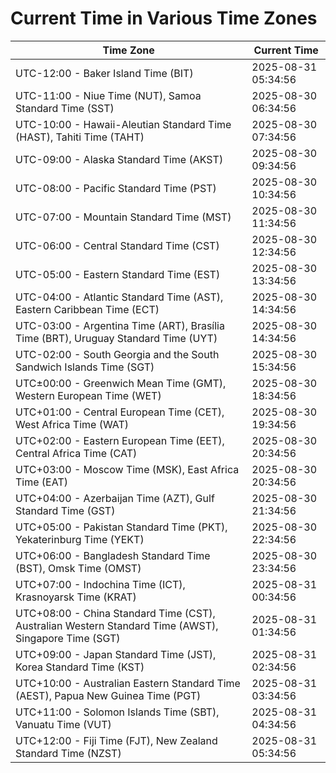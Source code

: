 # Current Time in Various Time Zones

| Time Zone | Current Time |
|-----------|--------------|
| UTC-12:00 - Baker Island Time (BIT) | 2025-08-31 05:34:56 |
| UTC-11:00 - Niue Time (NUT), Samoa Standard Time (SST) | 2025-08-30 06:34:56 |
| UTC-10:00 - Hawaii-Aleutian Standard Time (HAST), Tahiti Time (TAHT) | 2025-08-30 07:34:56 |
| UTC-09:00 - Alaska Standard Time (AKST) | 2025-08-30 09:34:56 |
| UTC-08:00 - Pacific Standard Time (PST) | 2025-08-30 10:34:56 |
| UTC-07:00 - Mountain Standard Time (MST) | 2025-08-30 11:34:56 |
| UTC-06:00 - Central Standard Time (CST) | 2025-08-30 12:34:56 |
| UTC-05:00 - Eastern Standard Time (EST) | 2025-08-30 13:34:56 |
| UTC-04:00 - Atlantic Standard Time (AST), Eastern Caribbean Time (ECT) | 2025-08-30 14:34:56 |
| UTC-03:00 - Argentina Time (ART), Brasília Time (BRT), Uruguay Standard Time (UYT) | 2025-08-30 14:34:56 |
| UTC-02:00 - South Georgia and the South Sandwich Islands Time (SGT) | 2025-08-30 15:34:56 |
| UTC±00:00 - Greenwich Mean Time (GMT), Western European Time (WET) | 2025-08-30 18:34:56 |
| UTC+01:00 - Central European Time (CET), West Africa Time (WAT) | 2025-08-30 19:34:56 |
| UTC+02:00 - Eastern European Time (EET), Central Africa Time (CAT) | 2025-08-30 20:34:56 |
| UTC+03:00 - Moscow Time (MSK), East Africa Time (EAT) | 2025-08-30 20:34:56 |
| UTC+04:00 - Azerbaijan Time (AZT), Gulf Standard Time (GST) | 2025-08-30 21:34:56 |
| UTC+05:00 - Pakistan Standard Time (PKT), Yekaterinburg Time (YEKT) | 2025-08-30 22:34:56 |
| UTC+06:00 - Bangladesh Standard Time (BST), Omsk Time (OMST) | 2025-08-30 23:34:56 |
| UTC+07:00 - Indochina Time (ICT), Krasnoyarsk Time (KRAT) | 2025-08-31 00:34:56 |
| UTC+08:00 - China Standard Time (CST), Australian Western Standard Time (AWST), Singapore Time (SGT) | 2025-08-31 01:34:56 |
| UTC+09:00 - Japan Standard Time (JST), Korea Standard Time (KST) | 2025-08-31 02:34:56 |
| UTC+10:00 - Australian Eastern Standard Time (AEST), Papua New Guinea Time (PGT) | 2025-08-31 03:34:56 |
| UTC+11:00 - Solomon Islands Time (SBT), Vanuatu Time (VUT) | 2025-08-31 04:34:56 |
| UTC+12:00 - Fiji Time (FJT), New Zealand Standard Time (NZST) | 2025-08-31 05:34:56 |
